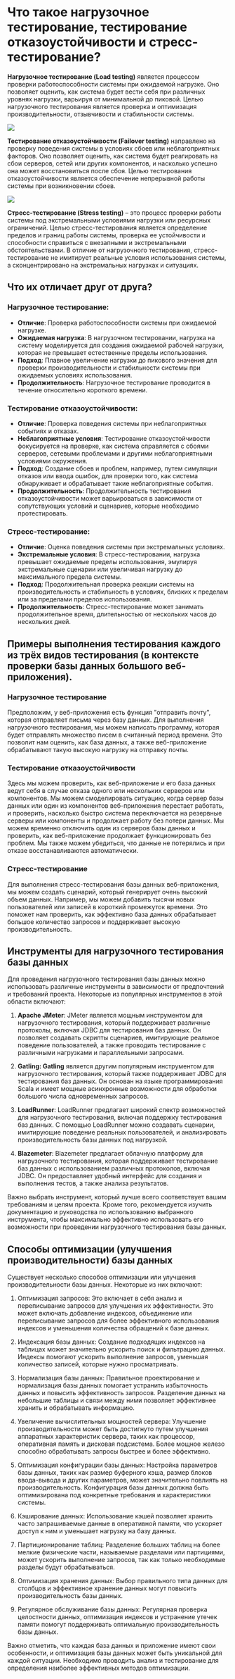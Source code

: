 # Что такое нагрузочное тестирование, тестирование отказоустойчивости и стресс-тестирование? 

**Нагрузочное тестирование (Load testing)** является процессом проверки работоспособности системы при ожидаемой нагрузке. Оно позволяет оценить, как система будет вести себя при различных уровнях нагрузки, варьируя от минимальной до пиковой. Целью нагрузочного тестирования является проверка и оптимизация производительности, отзывчивости и стабильности системы.

![](https://avatars.mds.yandex.net/i?id=a5c0ba7dce71b2341fd7164d70088f41334836db-10516767-images-thumbs&n=13)

**Тестирование отказоустойчивости (Failover testing)** направлено на проверку поведения системы в условиях сбоев или неблагоприятных факторов. Оно позволяет оценить, как система будет реагировать на сбои серверов, сетей или других компонентов, и насколько успешно она может восстановиться после сбоя. Целью тестирования отказоустойчивости является обеспечение непрерывной работы системы при возникновении сбоев.

![](https://topuch.com/kursovaya-rabota-tema-raboti-razrabotka-korporativnoj-seti-na/521617_html_d5c18b0ec9bf9d1b.png)

**Стресс-тестирование (Stress testing)** – это процесс проверки работы системы под экстремальными условиями нагрузки или ресурсных ограничений. Целью стресс-тестирования является определение пределов и границ работы системы, проверка ее устойчивости и способности справиться с внезапными и экстремальными обстоятельствами. В отличие от нагрузочного тестирования, стресс-тестирование не имитирует реальные условия использования системы, а сконцентрировано на экстремальных нагрузках и ситуациях.

## Что их отличает друг от друга?

### Нагрузочное тестирование:
   - **Отличие**: Проверка работоспособности системы при ожидаемой нагрузке.
   - **Ожидаемая нагрузка**: В нагрузочном тестировании, нагрузка на систему моделируется для создания ожидаемой рабочей нагрузки, которая не превышает естественные пределы использования.
   - **Подход**: Плавное увеличение нагрузки до пикового значения для проверки производительности и стабильности системы при ожидаемых условиях использования.
   - **Продолжительность**: Нагрузочное тестирование проводится в течение относительно короткого времени.

### Тестирование отказоустойчивости:
   - **Отличие**: Проверка поведения системы при неблагоприятных событиях и отказах.
   - **Неблагоприятные условия**: Тестирование отказоустойчивости фокусируется на проверке, как система справляется с сбоями серверов, сетевыми проблемами и другими неблагоприятными условиями окружения.
   - **Подход**: Создание сбоев и проблем, например, путем симуляции отказов или ввода ошибок, для проверки того, как система обнаруживает и обрабатывает такие неблагоприятные события.
   - **Продолжительность**: Продолжительность тестирования отказоустойчивости может варьироваться в зависимости от сопутствующих условий и сценариев, которые необходимо протестировать.

### Стресс-тестирование:
   - **Отличие**: Оценка поведения системы при экстремальных условиях.
   - **Экстремальные условия**: В стресс-тестировании, нагрузка превышает ожидаемые пределы использования, эмулируя экстремальные сценарии или увеличивая нагрузку до максимального предела системы.
   - **Подход**: Продолжительная проверка реакции системы на производительность и стабильность в условиях, близких к пределам или за пределами пределов использования.
   - **Продолжительность**: Стресс-тестирование может занимать продолжительное время, длительностью от нескольких часов до нескольких дней.

## Примеры выполнения тестирования каждого из трёх видов тестирования (в контексте проверки базы данных большого веб-приложения).

### Нагрузочное тестирование

Предположим, у веб-приложения есть функция "отправить почту", которая отправляет письма через базу данных. Для выполнения нагрузочного тестирования, мы можем написать программу, которая будет отправлять множество писем в считанный период времени. Это позволит нам оценить, как база данных, а также веб-приложение обрабатывают такую высокую нагрузку на отправку почты.


### Тестирование отказоустойчивости

Здесь мы можем проверить, как веб-приложение и его база данных ведут себя в случае отказа одного или нескольких серверов или компонентов. Мы можем смоделировать ситуацию, когда сервер базы данных или один из компонентов веб-приложения перестает работать, и проверить, насколько быстро система переключается на резервные серверы или компоненты и продолжает работу без потери данных. Мы можем временно отключить один из серверов базы данных и проверить, как веб-приложение продолжает функционировать без проблем. Мы также можем убедиться, что данные не потерялись и при отказе восстанавливаются автоматически.

### Стресс-тестирование

Для выполнения стресс-тестирования базы данных веб-приложения, мы можем создать сценарий, который генерирует очень высокий объем данных. Например, мы можем добавить тысячи новых пользователей или записей в короткий промежуток времени. Это поможет нам проверить, как эффективно база данных обрабатывает большое количество запросов и поддерживает высокую производительность.

##  Инструменты для нагрузочного тестирования базы данных

Для проведения нагрузочного тестирования базы данных можно использовать различные инструменты в зависимости от предпочтений и требований проекта. Некоторые из популярных инструментов в этой области включают:

1. **Apache JMeter**: JMeter является мощным инструментом для нагрузочного тестирования, который поддерживает различные протоколы, включая JDBC для тестирования баз данных. Он позволяет создавать скрипты сценариев, имитирующие реальное поведение пользователей, а также проводить тестирование с различными нагрузками и параллельными запросами.

2. **Gatling: Gatling** является другим популярным инструментом для нагрузочного тестирования, который также поддерживает JDBC для тестирования баз данных. Он основан на языке программирования Scala и имеет мощные асинхронные возможности для обработки большого числа одновременных запросов.

3. **LoadRunner**: LoadRunner предлагает широкий спектр возможностей для нагрузочного тестирования, включая поддержку тестирования баз данных. С помощью LoadRunner можно создавать сценарии, имитирующие поведение реальных пользователей, и анализировать производительность базы данных под нагрузкой.

4. **Blazemeter**: Blazemeter предлагает облачную платформу для нагрузочного тестирования, которая поддерживает тестирование баз данных с использованием различных протоколов, включая JDBC. Он предоставляет удобный интерфейс для создания и выполнения тестов, а также анализа результатов.

Важно выбрать инструмент, который лучше всего соответствует вашим требованиям и целям проекта. Кроме того, рекомендуется изучить документацию и руководства по использованию выбранного инструмента, чтобы максимально эффективно использовать его возможности при проведении нагрузочного тестирования базы данных.

## Cпособы оптимизации (улучшения производительности) базы данных

Существует несколько способов оптимизации или улучшения производительности базы данных. Некоторые из них включают:

1. Оптимизация запросов: Это включает в себя анализ и переписывание запросов для улучшения их эффективности. Это может включать добавление индексов, объединение или переписывание запросов для более эффективного использования индексов и уменьшения количества обращений к базе данных.

2. Индексация базы данных: Создание подходящих индексов на таблицах может значительно ускорить поиск и фильтрацию данных. Индексы помогают ускорить выполнение запросов, уменьшая количество записей, которые нужно просматривать.

3. Нормализация базы данных: Правильное проектирование и нормализация базы данных помогает устранить избыточность данных и повысить эффективность запросов. Разделение данных на небольшие таблицы и связи между ними позволяет эффективнее хранить и обрабатывать информацию.

4. Увеличение вычислительных мощностей сервера: Улучшение производительности может быть достигнуто путем улучшения аппаратных характеристик сервера, таких как процессор, оперативная память и дисковая подсистема. Более мощное железо способно обрабатывать запросы быстрее и более эффективно.

5. Оптимизация конфигурации базы данных: Настройка параметров базы данных, таких как размер буферного кэша, размер блоков ввода-вывода и других параметров, может значительно повлиять на производительность. Конфигурация базы данных должна быть оптимизирована под конкретные требования и характеристики системы.

6. Кэширование данных: Использование кэшей позволяет хранить часто запрашиваемые данные в оперативной памяти, что ускоряет доступ к ним и уменьшает нагрузку на базу данных.

7. Партиционирование таблиц: Разделение больших таблиц на более мелкие физические части, называемые разделами или партициями, может ускорить выполнение запросов, так как только необходимые разделы будут обрабатываться.

8. Оптимизация хранения данных: Выбор правильного типа данных для столбцов и эффективное хранение данных могут повысить производительность базы данных.

9. Регулярное обслуживание базы данных: Регулярная проверка целостности данных, оптимизация индексов и устранение утечек памяти помогут поддерживать оптимальную производительность базы данных.

Важно отметить, что каждая база данных и приложение имеют свои особенности, и оптимизация базы данных может быть уникальной для каждой ситуации. Необходимо проводить анализ и тестирование для определения наиболее эффективных методов оптимизации.